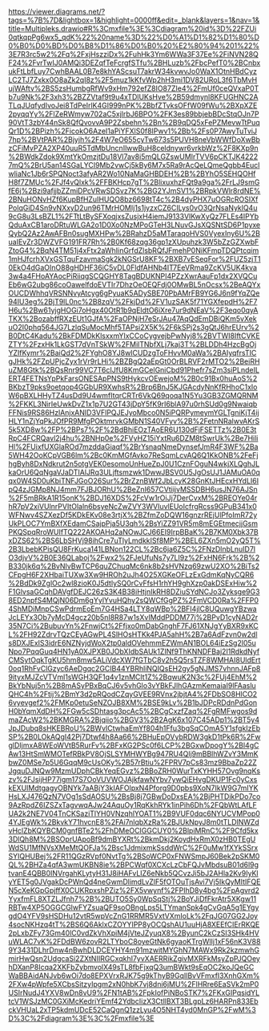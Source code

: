 https://viewer.diagrams.net/?tags=%7B%7D&lightbox=1&highlight=0000ff&edit=_blank&layers=1&nav=1&title=Multipleks.drawio#R%3Cmxfile%3E%3Cdiagram%20id%3D%22FZUi0qtkqpPg6wx5_qdK%22%20name%3D%22%D0%A1%D1%82%D1%80%D0%B0%D0%BD%D0%B8%D1%86%D0%B0%20%E2%80%94%201%22%3E7R3rc5w2%2Fq%2FxjHszziDx%2FuhHk3Ym6WWa3F37Ee%2FiNVN28QF24%2FvrTwIJ0AMQi3DEZqfTeFcrgfSTfu%2BHLuzb%2FbcPefT0%2BCnbxukFtLbfLuy7CwhBAAL0B7e8khYAScsuT7akrW34kvwvJo0WaX1OtnHBdCyzLC2TJ7Zxkx0O8aZk2qI8z%2F5muz1kKfvWp2hH3mi1DV82URoL3f6TbMvHujWAftv%2BS5zsHumbgRfWv9xHm792efZ8IO87ZIe4%2FmUf0ceQVxaP0Tb7u9Nk%2F3xh3%2BZZVtaf9t9u4xTDlUKsHve%2B59dmynl8KFUGHNC2ATLqJUqfydIvoJei8TdPeIrlK4GI999nPK%2BbfZTvksOFfW09fWu%2BXpXZE2pyqqYy%2FlZeRWmyw702aC5xjlrbJ6BPO%2FK3es89bbjebBDcStqOJn7P90VtT3zbY44nSk8QfQvovvA9P2Zsbehn%2Bn%2B9qDQ5xFePZMevwTtPuqQr1D%2BPizh%2FicokO6AzeI1aPiYFXlS0f8IPwv1%2Bb%2Fs0P7AwyTuTviJ7hp%2BVtPAR%2Bjyjh%2F4W7eO655cyTw673s5PUVH8neVbWWfDoXwBbzCFiMvPZA2XP40uuR5TdMbUncnIlwwBuH8celdnywr6vrkbWz%2F8KXp9n%2BWdkZdok9XmtYkOmzjtDu18Vl7av8i5mQLGZswUMIrTVV6pCKTJK42227mQ%2BrU5an14SGaLYCI9Mb2vwCj5kBy6M7x5Ra9rAcQeLQmeQgbb4EuclwliaNc1Jb6rSPQNoct3afyAR2Wo10NaMaGHBDEH%2B%2BYhO5SEHQOHfH8f7ZMUc%2FJf4vQlxk%2FFBKHcp7gT%2BlixuxhzFQt9a9ga%2FrLJ9smGfE6j%2Bzi9afjjbZZmiDPcVRwSDSvz7K%2BG2YJmSV1%2BRpkVWlr8rdNE%2BNuHONvHZf6KupBfHZuIHUQO8bz6698tT4c%2B4dyPHX7uOGRcROSIXfPolqGiD4Sn9vNXxyD2un96TMrHOMIj1s1jyzxCZ6CILys0vO3QrNsaNyklQ4u9cG8u3LsBZL1%2FTtLtBySFXoqjxsZusjxH4iemJ9133VIKwXyQz7FLEs4IPYbQduAxCB1aroDRtuWLGA2o1D0Xo0NzMPoGTeH3LNuvGJsXQSNtSD6P1pyxeQybQ2Az2AwAFBn0sugMXHPw%2BRahzD5aMTaraqoHVS0VyexIny6U%2BuaIEvZr3DWZVFG191FR7Rh%2B0Kf68zqg36gp1zXUpuhzk3W5bZzGZXwbFZtoG4%2BqN4TM51j4xFtx2aWhIinGrfdZlsbRQfJFmehP0NiKFmpTDQPtcqim1mHJfcrhXVxGSTquFzavmaSgk2kNGSrU8KF%2BXB7vESeqFor%2FUZ5zjT10EkO4dGaOInO88gHDHF36iC5vDL0FldfAHNb4IT7EeVRma9ZcKV5UK4kva3w4a4FHoAYAocPiRiiqgSCQGHY8TagBDUKNPI4PZzXwrAauFp1dx2XVQCuEb6wG2ubg86coOawelfdoEVTIr7DhzOeOEQFdj0OMwBL5nOcsx%2BeAQYxOUCDWhhqVRSNNvyAtcyg6gPyuaK5ADySBE70PbAMrFB9YG6J6n9fYqZQe94IU3eg%2BjT9lL0nc%2B8zqV%2FkjDd%2FV1uzSAK5f71YGXfepdH%2F7H6u%2Bw61yjgHOGi7oHgx40OtR1b9qEldtO6iXre7ur9dNEaV%2F3eqo0qyATKX%2BozabffRXzEUt1GJfA%2FaOPNjH7eSrJAu47AqQdEmDBiQKm5vXekuO2I0phq564JG7LzlqSuMocMhf5TAPsi2X5K%2F6kSPj2s3gQtJ6hrEUrv%2B0DtC4Kadu%2BkFDMDkKlsxxmYIxCCoCygvejbPwNyj8%2BVTWI8IftCVKEZTY%2FzxHk1LkGST7dVnTSkW%2FMilTNbfXLj7kaj3T%2BLDDh4HzcBgOjYZIfKymr%2BaiQd2%2FYghO8YJ8wICUDzgToFHvvM0aWa%2BAIyqfrsTICgJHk%2FZpUPjcZyx1rVr9rLHi%2BZBgQ2aEpGt0OrBLRVF2rMTO2%2BeiRHuZM8Gtk%2BQsRnr99VC7T6cIJfU8KmGCelGniCbd91Phefr7sZm3siPLndeILERT4FETNsYpPkFarsONESApPNS9tHykcvOEwejoM%2B0c91Bx0huAoS%2BKbzT9pks9oetqop4GGbUR9XwhsR%2Brp6BnJ5KJGAcdyNnKfRHhoC1xIoW6pBXLHHyTZ4usDd9U4wmfItqrCRTr6VkQ69qoqa1N5Yu3GB3ZGMQRNM%2FKKL3NirIeUwkDvZ1x1p7U2GT43jDpY5fK9rI6blA97u0rhSUd0g9NwaiqbFFNis9RS86HzlAnjxANID3VFlPQJEJyoMbco0N5iPQRPymeymYGLTgniKjT4ijHLY1nZjYqPkJOfPR9MfgPOktmrvkGMbN1S40VFyv%2B%2FetnNRalwvAKrS5k5XD8w%2FP%2BPs7%2F%2BdBhiEOzTAoER6U130dFjFSETTz%2B0E3tRpC4FCRQavl2j4hu%2BNHp0e%2FVyHZ15iYxtRu6DZM8tSwrUk%2Be7HiliHl%2FUixfUXGlaROd7mzddaGiaqf%2BrYsnaqNmeDynsefJmR4F3WF%2Ba5WH42OoKCpVGB6lm%2Bc0KmMGfAvko7ReSqmLcvAQ6Q1KkONB%2FeFjhgByh8DxNdkrut2n5otgVEK0esomoUnHueZpJ0U1CznFOguN4wkjXLQghJLkaOrU6QqNgaVJaDTIAlJRq3ULjftsmzwk1DwwJBSV0U5JgOsUJ1JAMuOA0qqx0W4SD0uKbiTNFJGoO26Sur%2BrZznBWf2JbLcyK28GnKtJHEcxHYdLI6IpQ4zJGMp8NJ4mm7FJBJORhU%2BeZnI657CVtiijvMSSDBH6usJN76AJSn%2F5mBRkA1R15onK%2BDJ16XDS%2FcVw1rOiJj7DerCvxM%2BREOYe04rhR7pV2xiVUlnrPVItOlaln6bsyeNcZwZVY3WVIuvlEUoIcfrgRcss9GPuB341x0WFNwv4SZXezDf5KDkEKv08e3rtjX%2BZfmZoDQW16gnzrREjUlPfoImR72yUkPLOC7YmBXfXEdamCSajpPja5U3qh%2BsYiZZ91VR5m8mEGEtmecjjGsmPKQSpqRroWUIfTQ222AKOAHq2aNOwJCJ66EI9IrpBBaK%2B7KM0Xbk37BxDZS62%2BS6LbSHVj98ihCre7uTlyLmdkkISf8MP%2BEL6ZXn5mO2yQ5T%2B3LbebKPisQU8FrKuca141LBNon122CL%2Bc6ja6Z5C%2FNzDlnbLnuID7lO3djvV%2B0E36QLaboj%2Fwx2%2FJeUfuNs7y7LI9z%2FxHN6Frk%2B%2B330jk6q%2BvNIvBwTCP6quZChuqMc6nk8b2sHVNzq69zwU2XO%2BiTs2CFpgH6F2XHbaiTUXw3Xw9HROh2uJh4O25XGKeOFLzExGdmKqNyCQR6%2BdDk9ZglOc2wl8zioK0J5dtlySQ0rCvFfsH1rhYH9ghXzp0akDSExHiw%2F1GlvsaGCqhDAVgfDEJC26zS3K4B38iHtjnIkRH8DZiuSYdNCJo3Zyksge9G38ED2npfS4MQjN06Dm6gYylYvuHQhy2sQWCfGgPZ%2FmVCD0Ra%2FFP04ShMDiMnpCSwPdrmEoEm7G4HSa4LTY8qWBp%2BFI4jlC8UQuwgYBzwaJcLEYx3Ob7yMcD4gcz20b5nI8R87w1sXvIMddPDDM77j%2BPvD1cyNAD2r35N7Ci%2BubuvYn%2FnwjCt%2Ffjxo0mDabGnghF7FJ61XNJgYyBXR9xKCL%2FH92ZdrvTQzCEyAGwPL4SlHOsHTKk4PJA5ahH%2B7a6AdFzvn0w2dls8DXJExIS3idrE6NZNyjdWoX2tp0aldOVehmmEZWmAN1BOL64iEzSg2l05uNpo7PqqGuq4HN1yA0XJPXB0JObXIdbSAUk1ZINf9ThKNNDFBaj2I1RdkdNyfCMSytOqkTgKU5hm8mw5ALiVdcXW7fGTbC8v2h5Q5rsTZF8WMHAI8UldErt0oq1RhFvClGzyc6AeDgqc2GCIB44YBRhliNQIQsEH2gy5gNJMS7vhnnJAFp89ityxMJZcVTVml1sWGH3QF1q4v1znMClt1Z%2BqwuK2N3c%2FUj4EhM%2BkYbNuj5n%2B8mASyPBxBqCJ6v5vhGlo3vYBkFJlhGAzmKemaiaI9lFAasluQHC4h%2Ftij%2BmY3d2pRQodCZqyGVEE9RVnx2jbjtA4%2FDbSO8HlCO26vyevgef2%2FMKp0etuSeNZOJB8XM%2BSE9kLv%2B1bJDPcRDdnPdGonH0bYqmXdDH%2FGw5cSDhtasg3pcAc5%2BCgCxzfZaq%2FgRMFwgos9dmaZAcW2%2BKMGRA%2Bjqiio%2BGV3%2B2AgK6x107C45ADp1%2BT5y4JpJDubq8sHKEBRoU%2BWvICtwhaEmYf804h1Ffu3bgSqCOmA5Y1sfgkIzEbSP%2B0LOkAQgI42Pj7Dtwf4h8Aa66%2BHuEpOVybRDW3gkD1tPk6R%2FwglDIjmxA8WEoWVtB5RurFv%2BFxKG2PSc0f6LCP%2BGxwDpogY%2Bl4gCAw13HtSmWMOTefRBkPV8OjSLSYMHWYBg947RU4Qlj9mBBlhWZvY3MmKbwZ0MSe7p5U6GqqM9cUsOKy%2B57rBtiu%2FPRV7pCs83mz9BbaZp22ZJgquDJNQw9MzmUDphCBkYeqEGvz%2BBoZRH0WurTxKYHH57Ovg9nqKszv%2FJsijHP77igm17S7OoVUVWOJAjkfawNYbv7ywQiEHvgDKUP1Fc0yCxskEXUIMdtgagyOBNYk7aABjY3kIAFOlpxN4Pforg9D0pbs9XoN7IkW9G7mIYKHsLXJ476QzN7VOg1sSdAOSU%2BsBj8j7GBwDoDxsEA%2BjPHTDikPDo7co9AzRpdZ6IZSZxTagvwqAJw24AquOy1RqKkhRYk1inPih6Dh%2FQbWtLAfLFUA2k2NE7V04TnCKSaziTlYH0VNzqhlYOAT1%2B9VUF0dqc6NYUCVMPop04YJEgWk%2BkvkY71hvcnE8%2FAi7nlqbXzRa%2BJUkNpyJ8m0tTLDlNWZdvHclZbKQYBCM0gnfBTe2%2FhDMeOCIGGCUY0%2BlpiMRnC%2F9Cfd5kx3DlQh8M%2BSOprUApoBf9dmBYXRt%2BkmDkj2KoydHxRmX0zHB0TEgUWdSU1MfNVsXMeMtQOFJa%2Bsc1JdmixmkSsddWrC%2F0uMw1fXYkSSrxSYIQHUBej%2FR11QGzRVpf0NvtTg%2BSoWCP0xFNWSmpJ60Bek2pSKM0QL%2BHZa4qfA3wmUKBN8ie%2BPCWqf0XCXcLzCbFQJvMbdsuB01d6l9gtvanE4QBB0INVrgahKLytyH31J8iHAFvLIZ6eNkb5QCvzJi5bJ2AHla2Kv9IyKlyYET5g0JVgakDcPWnQd4neGwmDlimdLvZlF5fOTOuTjsAvi7Vj5IkQyMItIFQEN5cXeKGpGpjffX0CUKRpxshPZiz%2FX5vwynf%2FPIhD8y4bg%2FpAgvrd2YyxfmFL8XTZLJfnh7%2B%2BUTO5Sy0WpSqStj%2BoYJiDfFkrAtr5XKgw11RBTw4XP5OGGCGlwFYZsuaQF9soOBngLps5LTYmanSpk4gCvGqA5g1EYgygdO4YFV9sHSDHu12vtR5wpVcZnG1RRMR5VxtVXmIoLk%2FqJG07GG2Joy4socNKHzq4tT%2BS6Q6AklxCZOYYIPP8yOCQshAU1uuHjA8XEEfCIErRKQE2pLxbZFy73Gm40lC0vdZkVhXpiM4jVteJZyuqX8%2ByunC2kCzSI3SHk4HVuWLAC7vK%2FDdBW6zovR2LTYboC8oyeGtNk6gyaoKTrgWlIj1xF56nK3V889Y3431DLhrDnw4nBwhDLDCEYHY4m91mzwitMYGhN7MAWx9Rk2kzmwhGmirHwQsn2UdgcaSi2ZXtNIIRGCxqkhI7yvXAERRikZgivMXRFkMsyZpPJQOeyhDXanP8Icqa2XKFbZybmvolX49sTL8fbFjxqQ3umBWkt9sEqOC2koJQeGCWaBBAidANJvb6wOi7do8EPXVrxRJK75g9kThyB9GqIlBvVFmxfI3XnhGXm%2FXw4pWpfe5XCbsSitzyIpgm2xN0hbK7vj8dni6jMU%2FlHRre6EaSVk2mP0USIrNudJ4YXV8wDn8vU9%2FN1tAB%2FpkIofPiNBoSTK7%2FKxGIPqsidYLtcV1WSJzMC0GXiMcKedriYEmf42YdbcIizX3CtllBXT3BLgpLz6HARPn833EbckVHUaL2xTP5kdmUDcE52CaQgnQ1zzLyu4O5NHT4yd0MnGP%2FwM%3D%3C%2Fdiagram%3E%3C%2Fmxfile%3E

